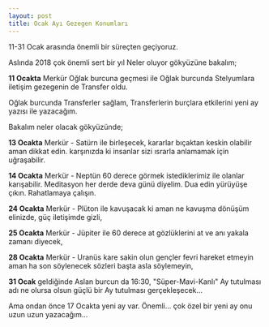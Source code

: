 ```yaml
---
layout: post
title: Ocak Ayı Gezegen Konumları
---
```


11-31 Ocak arasında önemli bir süreçten geçiyoruz.

Aslında 2018 çok önemli sert bir yıl Neler oluyor gökyüzüne bakalım;

**11 Ocakta** Merkür Oğlak burcuna geçmesi ile Oğlak burcunda Stelyumlara iletişim gezegenin de Transfer oldu.

Oğlak burcunda Transferler sağlam, Transferlerin burçlara etkilerini yeni ay yazısı ile yazacağım.

Bakalım neler olacak gökyüzünde;

**13 Ocakta** Merkür - Satürn ile birleşecek, kararlar bıçaktan keskin olabilir aman dikkat edin. karşınızda ki insanlar sizi ısrarla anlamamak için uğraşabilir.

**14 Ocakta** Merkür - Neptün 60 derece görmek istediklerimiz ile olanlar karışabilir. Meditasyon her derde deva günü diyelim. Dua edin yürüyüşe çıkın. Rahatlamaya çalışın.

**24 Ocakta** Merkür - Plüton ile kavuşacak ki aman ne kavuşma dönüşüm elinizde, güç iletişimde gizli,

**25 Ocakta** Merkür - Jüpiter ile 60 derece at gözlüklerini at ve anı yakala zamanı diyecek,

**28 Ocakta** Merkür - Uranüs kare sakin olun gençler fevri hareket etmeyin aman ha son söylenecek sözleri başta asla söylemeyin,

**31 Ocak** geldiğinde Aslan burcun da 16:30, "Süper-Mavi-Kanlı" Ay tutulması adı ne olursa olsun güçlü bir Ay tutulması gerçekleşecek...

Ama ondan önce 17 Ocakta yeni ay var. Önemli… çok özel bir yeni ay onu uzun uzun yazacağım...